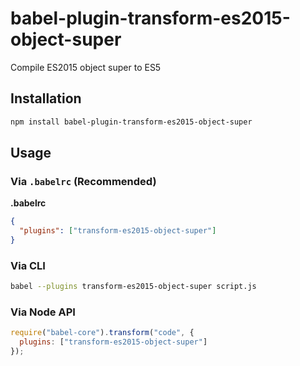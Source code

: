 # babel-plugin-transform-es2015-object-super

Compile ES2015 object super to ES5

## Installation

```sh
npm install babel-plugin-transform-es2015-object-super
```

## Usage

### Via `.babelrc` (Recommended)

**.babelrc**

```json
{
  "plugins": ["transform-es2015-object-super"]
}
```

### Via CLI

```sh
babel --plugins transform-es2015-object-super script.js
```

### Via Node API

```javascript
require("babel-core").transform("code", {
  plugins: ["transform-es2015-object-super"]
});
```
